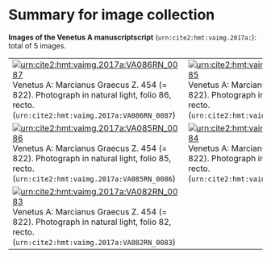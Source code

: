 # Summary for image collection

**Images of the Venetus A manuscriptscript** (`urn:cite2:hmt:vaimg.2017a:`):  total of 5 images.

| | |
|:-------------|:-------------|
| [![urn:cite2:hmt:vaimg.2017a:VA086RN_0087](http://www.homermultitext.org/iipsrv?OBJ=IIP,1.0&FIF=/project/homer/pyramidal/deepzoom//hmt/vaimg/2017a/VA086RN_0087.tif&WID=400&CVT=JPEG)](http://www.homermultitext.org/ict2/?urn=urn:cite2:hmt:vaimg.2017a:VA086RN_0087) <br/>Venetus A: Marcianus Graecus Z. 454 (= 822).  Photograph in natural light, folio 86, recto. (`urn:cite2:hmt:vaimg.2017a:VA086RN_0087`) | [![urn:cite2:hmt:vaimg.2017a:VA084RN_0085](http://www.homermultitext.org/iipsrv?OBJ=IIP,1.0&FIF=/project/homer/pyramidal/deepzoom//hmt/vaimg/2017a/VA084RN_0085.tif&WID=400&CVT=JPEG)](http://www.homermultitext.org/ict2/?urn=urn:cite2:hmt:vaimg.2017a:VA084RN_0085) <br/>Venetus A: Marcianus Graecus Z. 454 (= 822).  Photograph in natural light, folio 84, recto. (`urn:cite2:hmt:vaimg.2017a:VA084RN_0085`) |
| [![urn:cite2:hmt:vaimg.2017a:VA085RN_0086](http://www.homermultitext.org/iipsrv?OBJ=IIP,1.0&FIF=/project/homer/pyramidal/deepzoom//hmt/vaimg/2017a/VA085RN_0086.tif&WID=400&CVT=JPEG)](http://www.homermultitext.org/ict2/?urn=urn:cite2:hmt:vaimg.2017a:VA085RN_0086) <br/>Venetus A: Marcianus Graecus Z. 454 (= 822).  Photograph in natural light, folio 85, recto. (`urn:cite2:hmt:vaimg.2017a:VA085RN_0086`) | [![urn:cite2:hmt:vaimg.2017a:VA083RN_0084](http://www.homermultitext.org/iipsrv?OBJ=IIP,1.0&FIF=/project/homer/pyramidal/deepzoom//hmt/vaimg/2017a/VA083RN_0084.tif&WID=400&CVT=JPEG)](http://www.homermultitext.org/ict2/?urn=urn:cite2:hmt:vaimg.2017a:VA083RN_0084) <br/>Venetus A: Marcianus Graecus Z. 454 (= 822).  Photograph in natural light, folio 83, recto. (`urn:cite2:hmt:vaimg.2017a:VA083RN_0084`) |
 | [![urn:cite2:hmt:vaimg.2017a:VA082RN_0083](http://www.homermultitext.org/iipsrv?OBJ=IIP,1.0&FIF=/project/homer/pyramidal/deepzoom//hmt/vaimg/2017a/VA082RN_0083.tif&WID=400&CVT=JPEG)](http://www.homermultitext.org/ict2/?urn=urn:cite2:hmt:vaimg.2017a:VA082RN_0083) <br/>Venetus A: Marcianus Graecus Z. 454 (= 822).  Photograph in natural light, folio 82, recto. (`urn:cite2:hmt:vaimg.2017a:VA082RN_0083`) |


